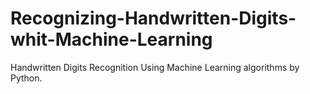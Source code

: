 # Recognizing-Handwritten-Digits-whit-Machine-Learning
Handwritten Digits Recognition Using Machine Learning algorithms by Python.
